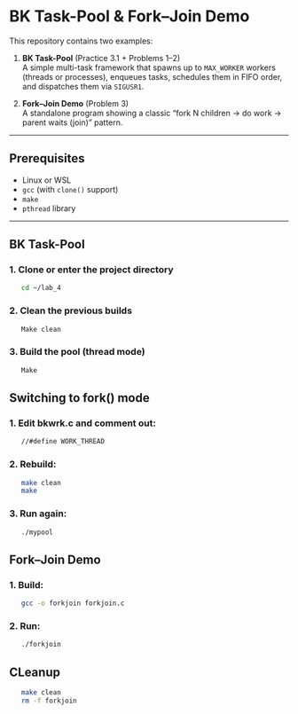 # BK Task-Pool & Fork–Join Demo

This repository contains two examples:

1. **BK Task-Pool** (Practice 3.1 + Problems 1–2)  
   A simple multi-task framework that spawns up to `MAX_WORKER` workers (threads or processes), enqueues tasks, schedules them in FIFO order, and dispatches them via `SIGUSR1`.

2. **Fork–Join Demo** (Problem 3)  
   A standalone program showing a classic “fork N children → do work → parent waits (join)” pattern.

---

## Prerequisites

- Linux or WSL  
- `gcc` (with `clone()` support)  
- `make`  
- `pthread` library  

---

## BK Task-Pool

### 1. Clone or enter the project directory
```bash
   cd ~/lab_4
```
### 2. Clean the previous builds
``` bash
   Make clean
```
### 3. Build the pool (thread mode)
``` bash
   Make 
```

## Switching to fork() mode

### 1. Edit bkwrk.c and comment out:
```bash
   //#define WORK_THREAD
```
### 2. Rebuild:
``` bash
   make clean
   make
```
### 3. Run again:
``` bash
   ./mypool
```





## Fork–Join Demo

### 1. Build:
```bash
   gcc -o forkjoin forkjoin.c
```
### 2. Run:
``` bash
   ./forkjoin
```
## CLeanup
``` bash
   make clean
   rm -f forkjoin
```


